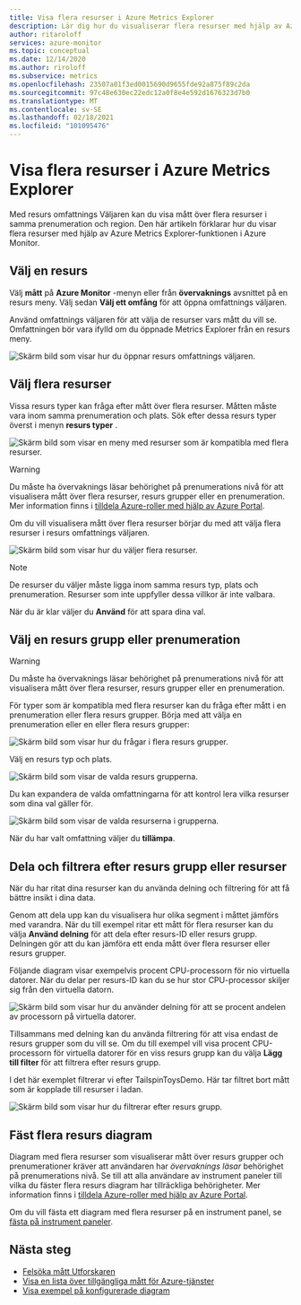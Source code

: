 ```yaml
---
title: Visa flera resurser i Azure Metrics Explorer
description: Lär dig hur du visualiserar flera resurser med hjälp av Azure Metrics Explorer.
author: ritaroloff
services: azure-monitor
ms.topic: conceptual
ms.date: 12/14/2020
ms.author: riroloff
ms.subservice: metrics
ms.openlocfilehash: 23507a01f3ed0015690d9655fde92a875f89c2da
ms.sourcegitcommit: 97c48e630ec22edc12a0f8e4e592d1676323d7b0
ms.translationtype: MT
ms.contentlocale: sv-SE
ms.lasthandoff: 02/18/2021
ms.locfileid: "101095476"
---
```

# <a name="view-multiple-resources-in-the-azure-metrics-explorer"></a>Visa flera resurser i Azure Metrics Explorer

Med resurs omfattnings Väljaren kan du visa mått över flera resurser i samma prenumeration och region. Den här artikeln förklarar hur du visar flera resurser med hjälp av Azure Metrics Explorer-funktionen i Azure Monitor. 

## <a name="select-a-resource"></a>Välj en resurs 

Välj **mått** på **Azure Monitor** -menyn eller från **övervaknings** avsnittet på en resurs meny. Välj sedan **Välj ett omfång** för att öppna omfattnings väljaren. 

Använd omfattnings väljaren för att välja de resurser vars mått du vill se. Omfattningen bör vara ifylld om du öppnade Metrics Explorer från en resurs meny. 

![Skärm bild som visar hur du öppnar resurs omfattnings väljaren.](./media/metrics-dynamic-scope/019.png)

## <a name="select-multiple-resources"></a>Välj flera resurser 

Vissa resurs typer kan fråga efter mått över flera resurser. Måtten måste vara inom samma prenumeration och plats. Sök efter dessa resurs typer överst i menyn **resurs typer** .

![Skärm bild som visar en meny med resurser som är kompatibla med flera resurser.](./media/metrics-dynamic-scope/020.png)

> [!WARNING] 
> Du måste ha övervaknings läsar behörighet på prenumerations nivå för att visualisera mått över flera resurser, resurs grupper eller en prenumeration. Mer information finns i [tilldela Azure-roller med hjälp av Azure Portal](../../role-based-access-control/role-assignments-portal.md).

Om du vill visualisera mått över flera resurser börjar du med att välja flera resurser i resurs omfattnings väljaren. 

![Skärm bild som visar hur du väljer flera resurser.](./media/metrics-dynamic-scope/021.png)

> [!NOTE]
> De resurser du väljer måste ligga inom samma resurs typ, plats och prenumeration. Resurser som inte uppfyller dessa villkor är inte valbara. 

När du är klar väljer du **Använd** för att spara dina val. 

## <a name="select-a-resource-group-or-subscription"></a>Välj en resurs grupp eller prenumeration 

> [!WARNING]
> Du måste ha övervaknings läsar behörighet på prenumerations nivå för att visualisera mått över flera resurser, resurs grupper eller en prenumeration. 

För typer som är kompatibla med flera resurser kan du fråga efter mått i en prenumeration eller flera resurs grupper. Börja med att välja en prenumeration eller en eller flera resurs grupper: 

![Skärm bild som visar hur du frågar i flera resurs grupper.](./media/metrics-dynamic-scope/022.png)

Välj en resurs typ och plats. 

![Skärm bild som visar de valda resurs grupperna.](./media/metrics-dynamic-scope/023.png)

Du kan expandera de valda omfattningarna för att kontrol lera vilka resurser som dina val gäller för.

![Skärm bild som visar de valda resurserna i grupperna.](./media/metrics-dynamic-scope/024.png)

När du har valt omfattning väljer du **tillämpa**. 

## <a name="split-and-filter-by-resource-group-or-resources"></a>Dela och filtrera efter resurs grupp eller resurser

När du har ritat dina resurser kan du använda delning och filtrering för att få bättre insikt i dina data. 

Genom att dela upp kan du visualisera hur olika segment i måttet jämförs med varandra. När du till exempel ritar ett mått för flera resurser kan du välja **Använd delning** för att dela efter resurs-ID eller resurs grupp. Delningen gör att du kan jämföra ett enda mått över flera resurser eller resurs grupper.  

Följande diagram visar exempelvis procent CPU-processorn för nio virtuella datorer. När du delar per resurs-ID kan du se hur stor CPU-processor skiljer sig från den virtuella datorn. 

![Skärm bild som visar hur du använder delning för att se procent andelen av processorn på virtuella datorer.](./media/metrics-dynamic-scope/026.png)

Tillsammans med delning kan du använda filtrering för att visa endast de resurs grupper som du vill se.  Om du till exempel vill visa procent CPU-processorn för virtuella datorer för en viss resurs grupp kan du välja **Lägg till filter** för att filtrera efter resurs grupp. 

I det här exemplet filtrerar vi efter TailspinToysDemo. Här tar filtret bort mått som är kopplade till resurser i ladan. 

![Skärm bild som visar hur du filtrerar efter resurs grupp.](./media/metrics-dynamic-scope/027.png)

## <a name="pin-multiple-resource-charts"></a>Fäst flera resurs diagram 

Diagram med flera resurser som visualiserar mått över resurs grupper och prenumerationer kräver att användaren har *övervaknings läsar* behörighet på prenumerations nivå. Se till att alla användare av instrument paneler till vilka du fäster flera resurs diagram har tillräckliga behörigheter. Mer information finns i [tilldela Azure-roller med hjälp av Azure Portal](../../role-based-access-control/role-assignments-portal.md).

Om du vill fästa ett diagram med flera resurser på en instrument panel, se [fästa på instrument paneler](../essentials/metrics-charts.md#pinning-to-dashboards). 

## <a name="next-steps"></a>Nästa steg

* [Felsöka mått Utforskaren](../essentials/metrics-troubleshoot.md)
* [Visa en lista över tillgängliga mått för Azure-tjänster](../platform/metrics-supported.md)
* [Visa exempel på konfigurerade diagram](../essentials/metric-chart-samples.md)